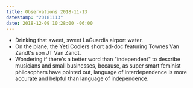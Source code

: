 ```yaml
---
title: Observations 2018-11-13
datestamp: "20181113"
date: 2018-12-09 10:28:00 -06:00
---
```


- Drinking that sweet, sweet LaGuardia airport water.
- On the plane, the Yeti Coolers short ad-doc featuring Townes Van Zandt's son JT Van Zandt.
- Wondering if there's a better word than "independent" to describe musicians and small businesses, because, as super smart feminist philosophers have pointed out, language of interdependence is more accurate and helpful than language of independence.
